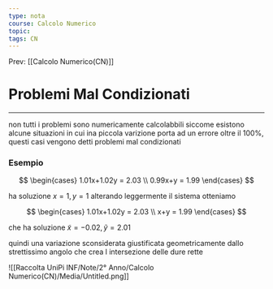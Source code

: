 ```yaml
---
type: nota
course: Calcolo Numerico
topic: 
tags: CN
---
```


Prev: [[Calcolo Numerico(CN)]]

# Problemi Mal Condizionati
---
non tutti i problemi sono numericamente calcolabbili siccome esistono alcune situazioni in cui ina piccola varizione porta ad un errore oltre il 100%, questi casi vengono detti problemi mal condizionati

### Esempio

$$
\begin{cases}
1.01x+1.02y = 2.03 \\
0.99x+y = 1.99
\end{cases}
$$

ha soluzione $x=1,y=1$ alterando leggermente il sistema otteniamo

$$
\begin{cases}
1.01x+1.02y = 2.03 \\
x+y = 1.99
\end{cases}
$$

che ha soluzione $\tilde{x} = -0.02 ,\tilde{y} = 2.01$

quindi una variazione sconsiderata giustificata geometricamente dallo strettissimo angolo che crea l intersezione delle dure rette

![[Raccolta UniPi INF/Note/2° Anno/Calcolo Numerico(CN)/Media/Untitled.png]]
